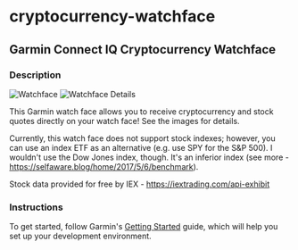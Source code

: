 # cryptocurrency-watchface
## Garmin Connect IQ Cryptocurrency Watchface

### Description
![Watchface](https://raw.githubusercontent.com/johndifini/cryptocurrency-watchface/master/Cover%20Image-8.png)
![Watchface Details](https://raw.githubusercontent.com/johndifini/cryptocurrency-watchface/master/Screen%20Image-8.png)

This Garmin watch face allows you to receive cryptocurrency and stock quotes directly on your watch face! See the images for details.

Currently, this watch face does not support stock indexes; however, you can use an index ETF as an alternative (e.g. use SPY for the S&P 500). I wouldn't use the Dow Jones index, though. It's an inferior index (see more - https://selfaware.blog/home/2017/5/6/benchmark).

Stock data provided for free by IEX - https://iextrading.com/api-exhibit

### Instructions
To get started, follow Garmin's [Getting Started](https://developer.garmin.com/connect-iq/programmers-guide/getting-started/) guide, which will help you set up your development environment.
